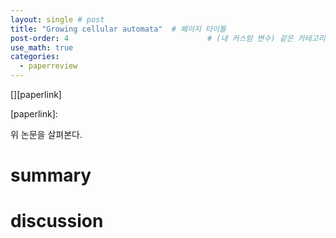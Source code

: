 ```yaml
---
layout: single # post
title: "Growing cellular automata"  # 페이지 타이틀
post-order: 4                               # (내 커스텀 변수) 같은 카테고리 내 정렬 순서
use_math: true
categories:
  - paperreview
---
```


[][paperlink]

[paperlink]:

위 논문을 살펴본다. 

# summary




# discussion


